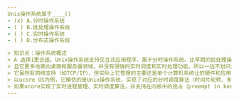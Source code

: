 ```yaml
---
Unix操作系统属于____()
- (x) A.分时操作系统
- ( ) B.批处理操作系统
- ( ) C.实时操作系统
- ( ) D.分布式操作系统

> 知识点：操作系统概述
> A 选择1更合适。Unix操作系统支持交互式应用程序，属于分时操作系统。比早期的批处理操作系统要强大。
> 且它更多地面向桌面和服务器领域，并没有很强的实时调度和实时处理功能，所以一边不划归为实时系统。
> 它虽然有网络支持（如TCP/IP），但实际上它管理的主要还是单个计算机系统让的硬件和应用软件。
> 以ucore OS为例，它模仿的是Unix操作系统，实现了对应的分时调度算法（时间片轮转、多级反馈队列），所以也算是分时系统。
> 如果ucore实现了实时进程管理、实时调度算法，并支持在内核中的抢占（preempt in kernel），则可以说它也是一个实时系统了。
---
```

